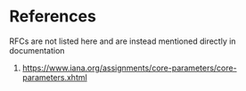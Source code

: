 # References

RFCs are not listed here and are instead mentioned directly in documentation

1. https://www.iana.org/assignments/core-parameters/core-parameters.xhtml